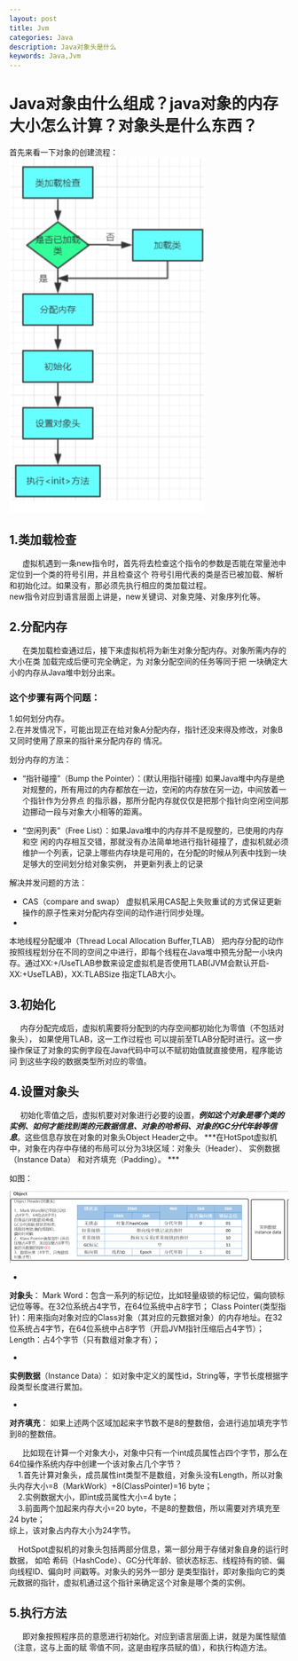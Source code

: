 ```yaml
---
layout: post
title: Jvm
categories: Java
description: Java对象头是什么
keywords: Java,Jvm
---
```


# Java对象由什么组成？java对象的内存大小怎么计算？对象头是什么东西？  

   

首先来看一下对象的创建流程：
![](/images/posts/java/clipboard.png)

## 1.类加载检查   
&nbsp; &nbsp; &nbsp; 虚拟机遇到一条new指令时，首先将去检查这个指令的参数是否能在常量池中定位到一个类的符号引用，并且检查这个 符号引用代表的类是否已被加载、解析和初始化过。如果没有，那必须先执行相应的类加载过程。   
  new指令对应到语言层面上讲是，new关键词、对象克隆、对象序列化等。

## 2.分配内存  
 &nbsp; &nbsp; &nbsp; 在类加载检查通过后，接下来虚拟机将为新生对象分配内存。对象所需内存的大小在类 加载完成后便可完全确定，为 对象分配空间的任务等同于把 一块确定大小的内存从Java堆中划分出来。 

### 这个步骤有两个问题： 
1.如何划分内存。  
2.在并发情况下，可能出现正在给对象A分配内存，指针还没来得及修改，对象B又同时使用了原来的指针来分配内存的 情况。
 
划分内存的方法：  

 * “指针碰撞”（Bump the Pointer）：(默认用指针碰撞) 如果Java堆中内存是绝对规整的，所有用过的内存都放在一边，空闲的内存放在另一边，中间放着一个指针作为分界点 的指示器，那所分配内存就仅仅是把那个指针向空闲空间那边挪动一段与对象大小相等的距离。  

 * “空闲列表”（Free List）：如果Java堆中的内存并不是规整的，已使用的内存和空 闲的内存相互交错，那就没有办法简单地进行指针碰撞了，虚拟机就必须维护一个列表，记录上哪些内存块是可用的，在分配的时候从列表中找到一块足够大的空间划分给对象实例，  并更新列表上的记录

 解决并发问题的方法：  

* CAS（compare and swap） 虚拟机采用CAS配上失败重试的方式保证更新操作的原子性来对分配内存空间的动作进行同步处理。 
* 
本地线程分配缓冲（Thread Local Allocation Buffer,TLAB）
把内存分配的动作按照线程划分在不同的空间之中进行，即每个线程在Java堆中预先分配一小块内存。通过­XX:+/UseTLAB参数来设定虚拟机是否使用TLAB(JVM会默认开启­XX:+UseTLAB)，­XX:TLABSize 指定TLAB大小。
 
## 3.初始化 
&nbsp; &nbsp; &nbsp;内存分配完成后，虚拟机需要将分配到的内存空间都初始化为零值（不包括对象头）， 如果使用TLAB，这一工作过程也 可以提前至TLAB分配时进行。这一步操作保证了对象的实例字段在Java代码中可以不赋初始值就直接使用，程序能访问 到这些字段的数据类型所对应的零值。

## 4.设置对象头 
&nbsp; &nbsp; &nbsp;初始化零值之后，虚拟机要对对象进行必要的设置，***例如这个对象是哪个类的实例、如何才能找到类的元数据信息、对象的哈希码、对象的GC分代年龄等信息***。这些信息存放在对象的对象头Object Header之中。
***在HotSpot虚拟机中，对象在内存中存储的布局可以分为3块区域：对象头（Header）、 实例数据（Instance Data） 和对齐填充（Padding）。 ***

如图：  

![](/images/posts/java/objecthead.png)

*   
**对象头**：
Mark Word：包含一系列的标记位，比如轻量级锁的标记位，偏向锁标记位等等。在32位系统占4字节，在64位系统中占8字节；
Class Pointer(类型指针)：用来指向对象对应的Class对象（其对应的元数据对象）的内存地址。在32位系统占4字节，在64位系统中占8字节（开启JVM指针压缩后占4字节）；
Length：占4个字节（只有数组对象才有）；

* 
**实例数据**（Instance Data）：
如对象中定义的属性id，String等，字节长度根据字段类型长度进行累加。

* 
**对齐填充**：
如果上述两个区域加起来字节数不是8的整数倍，会进行追加填充字节到8的整数倍。

&nbsp; &nbsp; &nbsp;  比如现在计算一个对象大小，对象中只有一个int成员属性占四个字节，那么在64位操作系统内存中创建一个该对象占几个字节？  
&nbsp; &nbsp;  1.首先计算对象头，成员属性int类型不是数组，对象头没有Length，所以对象头内存大小=8（MarkWork）+8(ClassPointer)=16 byte；  
&nbsp; &nbsp;  2.实例数据大小，即int成员属性大小=4 byte；  
&nbsp; &nbsp;  3.前面两个加起来内存大小=20 byte，不是8的整数倍，所以需要对齐填充至24 byte；  
综上，该对象占内存大小为24字节。

&nbsp; &nbsp; HotSpot虚拟机的对象头包括两部分信息，第一部分用于存储对象自身的运行时数据， 如哈 希码（HashCode）、GC分代年龄、锁状态标志、线程持有的锁、偏向线程ID、偏向时 间戳等。对象头的另外一部分 是类型指针，即对象指向它的类元数据的指针，虚拟机通过这个指针来确定这个对象是哪个类的实例。

## 5.执行<init>方法   
&nbsp; &nbsp; &nbsp; 即对象按照程序员的意愿进行初始化。对应到语言层面上讲，就是为属性赋值（注意，这与上面的赋 零值不同，这是由程序员赋的值），和执行构造方法。